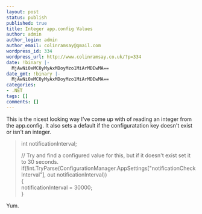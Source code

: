 ```yaml
---
layout: post
status: publish
published: true
title: Integer app.config Values
author: admin
author_login: admin
author_email: colinramsay@gmail.com
wordpress_id: 334
wordpress_url: http://www.colinramsay.co.uk/?p=334
date: !binary |-
  MjAwNi0xMC0yMyAxMDoyMzo1MiArMDEwMA==
date_gmt: !binary |-
  MjAwNi0xMC0yMyAxMDoyMzo1MiArMDEwMA==
categories:
- .NET
tags: []
comments: []
---
```

<p>This is the nicest looking way I've come up with of reading an integer from the app.config. It also sets a default if the configuratation key doesn't exist or isn't an integer.</p>
<blockquote><p>int notificationInterval;</p>
<p>// Try and find a configured value for this, but if it doesn't exist set it to 30 seconds.<br />
if(!int.TryParse(ConfigurationManager.AppSettings["notificationCheckInterval"], out notificationInterval))<br />
{<br />
	notificationInterval = 30000;<br />
}</p></blockquote>
<p>Yum.</p>
